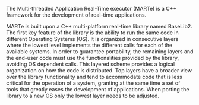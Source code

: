 The Multi-threaded Application Real-Time executor (MARTe) is a C++ framework for the development of real-time applications.

MARTe is built upon a C++ multi-platform real-time library named BaseLib2. The first key feature of the library is the ability to run the same code in different Operating Systems (OS). It is organized in consecutive layers where the lowest level implements the different calls for each of the available systems. In order to guarantee portability, the remaining layers and the end-user code must use the functionalities provided by the library, avoiding OS dependent calls. This layered scheme provides a logical organization on how the code is distributed. Top layers have a broader view over the library functionality and tend to accommodate code that is less critical for the operation of a system, granting at the same time a set of tools that greatly eases the development of applications. When porting the library to a new OS only the lowest layer needs to be adjusted.